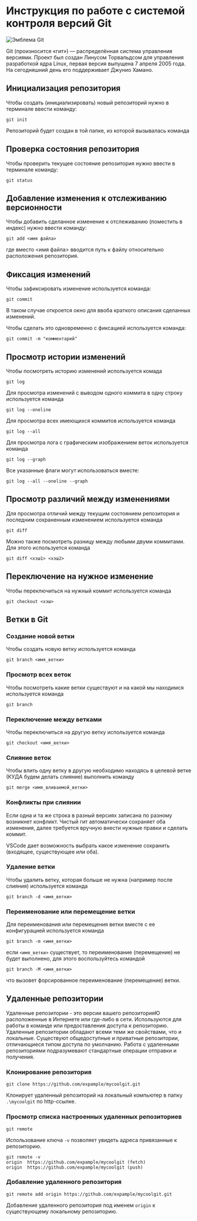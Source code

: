 # **Инструкция по работе с системой контроля версий Git**

![Эмблема Git](git.jpg)

Git (произносится «гит») — распределённая система управления версиями. Проект был создан Линусом Торвальдсом для управления разработкой ядра Linux, первая версия выпущена 7 апреля 2005 года. На сегодняшний день его поддерживает Джунио Хамано.

## Инициализация репозитория

Чтобы создать (инициализировать) новый репозиторий нужно в терминале ввести команду:

    git init

Репозиторий будет создан в той папке, из которой вызывалась команда

## Проверка состояния репозитория

Чтобы проверить текущее состояние репозитория нужно ввести в терминале команду:

    git status

## Добавление изменения к отслеживанию версионности

Чтобы добавить сделанное изменение к отслеживанию (поместить в индекс) нужно ввести команду:

    git add <имя файла>

где вместо <имя файла> вводится путь к файлу относительно расположения репозитория.

## Фиксация изменений

Чтобы зафиксировать изменение используется команда:

    git commit

В таком случае откроется окно для ввоба краткого описания сделанных изменений.

Чтобы сделать это одновременно с фиксацией используется команда:

    git commit -m "комментарий"

## Просмотр истории изменений

Чтобы посмотреть историю изменений используется комада

    git log

Для просмотра изменений с выводом одного коммита в одну строку используется команда

    git log --oneline

Для просмотра всех имеющихся коммитов используется команда

    git log --all

Для просмотра лога с графическим изображением веток используется команда

    git log --graph

Все указанные флаги могут использоваться вместе:

    git log --all --oneline --graph

## Просмотр различий между изменениями

Для просмотра отличий между текущим состоянием репозитория и последним сохраненным изменением используется команда

    git diff

Можно также посмотреть разницу между любыми двуми коммитами. Для этого используется команда

    git diff <хэш1> <хэш2>

## Переключение на нужное изменение

Чтобы переключиться на нужный коммит используется команда

    git checkout <хэш>

## Ветки в Git

### Создание новой ветки

Чтобы создать новую ветку используется команда

    git branch <имя_ветки>

### Просмотр всех веток

Чтобы посмотреть какие ветки существуют и на какой мы находимся используется команда

    git branch

### Переключение между ветками

Чтобы переключиться на другую ветку используется команда

    git checkout <имя_ветки>

### Слияние веток

Чтобы влить одну ветку в другую необходимо находясь в целевой ветке (КУДА будем делать слияние) выполнить команду

    git merge <имя_вливаемой_ветки>

### Конфликты при слиянии

Если одна и та же строка в разный версиях записана по разному возникнет конфликт.
Чистый гит автоматически сохраняет оба изменения, далее требуется вручную внести нужные правки и сделать коммит.

VSСode дает возможность выбрать какое изменение сохранить (входящее, существующее или оба).

### Удаление ветки

Чтобы удалить ветку, которая больше не нужна (например после слияния) используется команда

    git branch -d <имя_ветки>

### Переименование или перемещение ветки

Для переименования или перемещения ветки вместе с ее конфигурацией используется команда

    git branch -m <имя_ветки>

если `<имя_ветки>` существует, то переименование (перемещение) не будет выполнено, для этого воспользуйтесь командой 

    git branch -M <имя_ветки>

что вызовет форсированное переименование (перемещение) ветки. 

## Удаленные репозитории

Удаленные репозитории - это версии вашего репозиторияЮ расположенные в Интернете или где-либо в сети. Используются для работы в команде или предоставления доступа к репозиторию. Удаленные репозитории обладают всеми теми же свойствами, что и локальные. Существуют общедоступные и приватные репозитории, отличающиеся типом доступа по умолчанию. Работа с удаленными репозиториями подразумевают стандартные операции отправки и получения.

### Клонирование репозитория

    git clone https://github.com/expample/mycoolgit.git

Клонирует удаленный репозиторий на локальный компьютер в папку `.\mycoolgit` по http-ссылке.

### Просмотр списка настроенных удаленных репозиториев

    git remote

Использование ключа `-v` позволяет увидеть адреса привязанные к репозиторию.

    git remote -v
    origin  https://github.com/expample/mycoolgit (fetch)
    origin  https://github.com/expample/mycoolgit (push)


### Добавление удаленного репозитория

    git remote add origin https://github.com/expample/mycoolgit.git

Добавление удаленного репозитория под именем `origin` к существующему локальному репозиторию.

